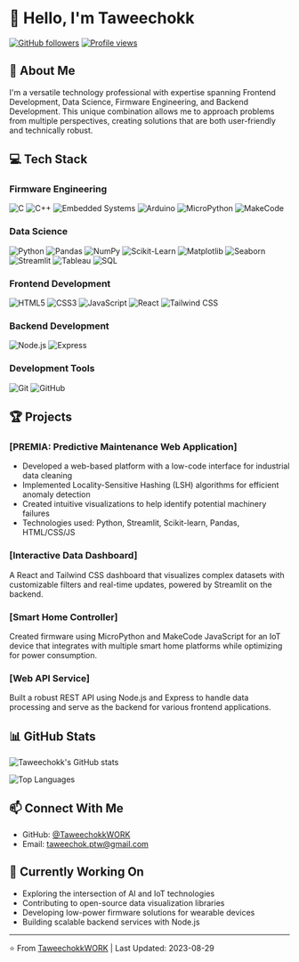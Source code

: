 # 👋 Hello, I'm Taweechokk

[![GitHub followers](https://img.shields.io/github/followers/TaweechokkWORK?label=Follow&style=social)](https://github.com/TaweechokkWORK)
[![Profile views](https://komarev.com/ghpvc/?username=TaweechokkWORK&color=brightgreen)](https://github.com/TaweechokkWORK)

## 🚀 About Me
I'm a versatile technology professional with expertise spanning Frontend Development, Data Science, Firmware Engineering, and Backend Development. This unique combination allows me to approach problems from multiple perspectives, creating solutions that are both user-friendly and technically robust.

## 💻 Tech Stack
### Firmware Engineering
![C](https://img.shields.io/badge/-C-A8B9CC?style=flat-square&logo=c&logoColor=black)
![C++](https://img.shields.io/badge/-C++-00599C?style=flat-square&logo=c%2B%2B)
![Embedded Systems](https://img.shields.io/badge/-Embedded_Systems-8BC0D0?style=flat-square)
![Arduino](https://img.shields.io/badge/-Arduino-00979D?style=flat-square&logo=arduino&logoColor=white)
![MicroPython](https://img.shields.io/badge/-MicroPython-2B2728?style=flat-square&logo=micropython&logoColor=white)
![MakeCode](https://img.shields.io/badge/-MakeCode_JavaScript-F3DF49?style=flat-square&logo=javascript&logoColor=black)

### Data Science
![Python](https://img.shields.io/badge/-Python-3776AB?style=flat-square&logo=python&logoColor=white)
![Pandas](https://img.shields.io/badge/-Pandas-150458?style=flat-square&logo=pandas&logoColor=white)
![NumPy](https://img.shields.io/badge/-NumPy-013243?style=flat-square&logo=numpy&logoColor=white)
![Scikit-Learn](https://img.shields.io/badge/-ScikitLearn-F7931E?style=flat-square&logo=scikit-learn&logoColor=white)
![Matplotlib](https://img.shields.io/badge/-Matplotlib-11557c?style=flat-square&logo=python&logoColor=white)
![Seaborn](https://img.shields.io/badge/-Seaborn-3776AB?style=flat-square&logo=python&logoColor=white)
![Streamlit](https://img.shields.io/badge/-Streamlit-FF4B4B?style=flat-square&logo=streamlit&logoColor=white)
![Tableau](https://img.shields.io/badge/-Tableau-E97627?style=flat-square&logo=tableau&logoColor=white)
![SQL](https://img.shields.io/badge/-SQL-4479A1?style=flat-square&logo=postgresql&logoColor=white)

### Frontend Development
![HTML5](https://img.shields.io/badge/-HTML5-E34F26?style=flat-square&logo=html5&logoColor=white)
![CSS3](https://img.shields.io/badge/-CSS3-1572B6?style=flat-square&logo=css3)
![JavaScript](https://img.shields.io/badge/-JavaScript-F7DF1E?style=flat-square&logo=javascript&logoColor=black)
![React](https://img.shields.io/badge/-React-61DAFB?style=flat-square&logo=react&logoColor=black)
![Tailwind CSS](https://img.shields.io/badge/-Tailwind_CSS-38B2AC?style=flat-square&logo=tailwind-css&logoColor=white)

### Backend Development
![Node.js](https://img.shields.io/badge/-Node.js-339933?style=flat-square&logo=node.js&logoColor=white)
![Express](https://img.shields.io/badge/-Express-000000?style=flat-square&logo=express&logoColor=white)

### Development Tools
![Git](https://img.shields.io/badge/-Git-F05032?style=flat-square&logo=git&logoColor=white)
![GitHub](https://img.shields.io/badge/-GitHub-181717?style=flat-square&logo=github)

## 🏆 Projects

### [PREMIA: Predictive Maintenance Web Application]
- Developed a web-based platform with a low-code interface for industrial data cleaning
- Implemented Locality-Sensitive Hashing (LSH) algorithms for efficient anomaly detection
- Created intuitive visualizations to help identify potential machinery failures
- Technologies used: Python, Streamlit, Scikit-learn, Pandas, HTML/CSS/JS

### [Interactive Data Dashboard]
A React and Tailwind CSS dashboard that visualizes complex datasets with customizable filters and real-time updates, powered by Streamlit on the backend.

### [Smart Home Controller]
Created firmware using MicroPython and MakeCode JavaScript for an IoT device that integrates with multiple smart home platforms while optimizing for power consumption.

### [Web API Service]
Built a robust REST API using Node.js and Express to handle data processing and serve as the backend for various frontend applications.

## 📊 GitHub Stats

![Taweechokk's GitHub stats](https://github-readme-stats.vercel.app/api?username=TaweechokkWORK&show_icons=true&theme=radical)

![Top Languages](https://github-readme-stats.vercel.app/api/top-langs/?username=TaweechokkWORK&layout=compact&theme=radical)

## 📫 Connect With Me
- GitHub: [@TaweechokkWORK](https://github.com/TaweechokkWORK)
- Email: [taweechok.ptw@gmail.com](mailto:taweechok.ptw@gmail.com)

## 🔭 Currently Working On
- Exploring the intersection of AI and IoT technologies
- Contributing to open-source data visualization libraries
- Developing low-power firmware solutions for wearable devices
- Building scalable backend services with Node.js

---

⭐️ From [TaweechokkWORK](https://github.com/TaweechokkWORK) | Last Updated: 2023-08-29
